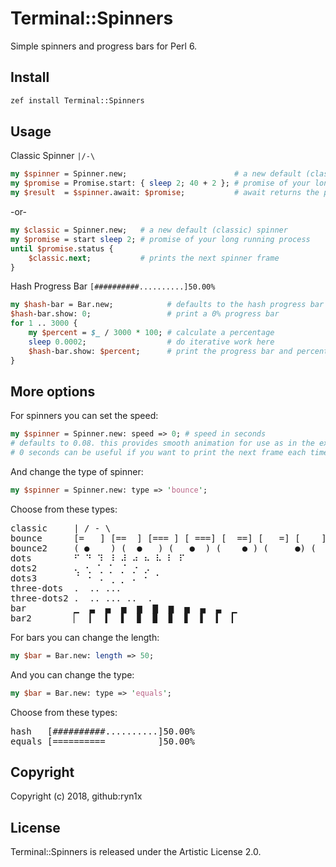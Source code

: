 # Terminal::Spinners
Simple spinners and progress bars for Perl 6.

## Install
```bash
zef install Terminal::Spinners
```

## Usage
Classic Spinner ```|/-\```
```perl
my $spinner = Spinner.new;                        # a new default (classic) spinner 
my $promise = Promise.start: { sleep 2; 40 + 2 }; # promise of your long running process  
my $result  = $spinner.await: $promise;           # await returns the promise result
```
-or-
```perl
my $classic = Spinner.new;   # a new default (classic) spinner 
my $promise = start sleep 2; # promise of your long running process
until $promise.status {
    $classic.next;           # prints the next spinner frame
}
```

Hash Progress Bar ```[##########..........]50.00%```
```perl
my $hash-bar = Bar.new;            # defaults to the hash progress bar
$hash-bar.show: 0;                 # print a 0% progress bar
for 1 .. 3000 {
    my $percent = $_ / 3000 * 100; # calculate a percentage
    sleep 0.0002;                  # do iterative work here
    $hash-bar.show: $percent;      # print the progress bar and percent
}
```

## More options
For spinners you can set the speed:
```perl
my $spinner = Spinner.new: speed => 0; # speed in seconds
# defaults to 0.08. this provides smooth animation for use as in the example above.
# 0 seconds can be useful if you want to print the next frame each time an action occurs.
``` 
And change the type of spinner:
```perl
my $spinner = Spinner.new: type => 'bounce';
```
Choose from these types:
<pre>
classic     | / - \
bounce      [=   ] [==  ] [=== ] [ ===] [  ==] [   =] [    ] [   =] [  ==] [ ===] [====] [=== ] [==  ] [=   ] [    ]
bounce2     ( ●    ) (  ●   ) (   ●  ) (    ● ) (     ●) (    ● ) (   ●  ) (  ●   ) ( ●    ) (●     )
dots        ⠋ ⠙ ⠹ ⠸ ⠼ ⠴ ⠦ ⠧ ⠇ ⠏
dots2       ⢄ ⢂ ⢁ ⡁ ⡈ ⡐ ⡠
dots3       ⠈ ⠐ ⠠ ⢀ ⡀ ⠄ ⠂ ⠁
three-dots  .  .. ...
three-dots2 .  .. ... ..  .
bar         ▁  ▃  ▄  ▅  ▆  ▇  ▆  ▅  ▄  ▃  ▁
bar2        ▏  ▎  ▍  ▌  ▊  ▉  ▊  ▋  ▌  ▍  ▎
</pre>

For bars you can change the length:
```perl
my $bar = Bar.new: length => 50;
```
And you can change the type:
```perl
my $bar = Bar.new: type => 'equals';
```
Choose from these types:
<pre>
hash   [##########..........]50.00%
equals [==========          ]50.00%
</pre>

## Copyright
Copyright (c) 2018, github:ryn1x

## License
Terminal::Spinners is released under the Artistic License 2.0.
